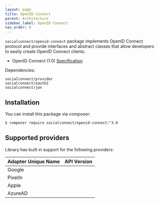 ```yaml
---
layout: page
title: OpenID Connect
parent: Architecture
sidebar_label: OpenID Connect
nav_order: 8
---
```


`socialconnect/openid-connect` package implements OpenID Connect protocol and provide interfaces and abstract classes that 
allow developers to easily create OpenID Connect clients.

- OpenID Connect (1.0) [Specification](http://openid.net/specs/openid-connect-core-1_0.html#OpenID.Discovery)

Dependencies:

```
socialconnect/provider
socialconnect/oauth2
socialconnect/jwx
```

## Installation

You can install this package via composer:

```sh
$ composer require socialconnect/openid-connect:^3.0
```

## Supported providers

Library has built in support for the following providers:

| Adapter Unique Name             | API Version  |
|---------------------------------|--------------|
| Google                          |              |
| PixelIn                         |              |
| Apple                           |              |
| AzureAD                         |              |